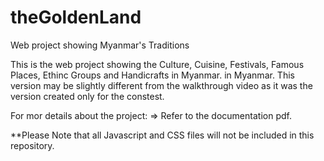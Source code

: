# theGoldenLand
Web project showing Myanmar's Traditions

This is the web project showing the Culture, Cuisine, Festivals, Famous Places, Ethinc Groups and Handicrafts in Myanmar.
in Myanmar. This version may be slightly different from the walkthrough video as it was the version created only for the constest. 

For mor details about the project: => 
Refer to the documentation pdf.

**Please Note that all Javascript and CSS files will not be included in this repository.
